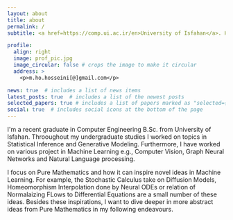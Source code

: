 ```yaml
---
layout: about
title: about
permalink: /
subtitle: <a href=https://comp.ui.ac.ir/en>University of Isfahan</a>. Hezarjarib Ave., Isfahan, Iran.

profile:
  align: right
  image: prof_pic.jpg
  image_circular: false # crops the image to make it circular
  address: >
    <p>m.ho.hosseini[@]gmail.com</p>

news: true  # includes a list of news items
latest_posts: true  # includes a list of the newest posts
selected_papers: true # includes a list of papers marked as "selected={true}"
social: true  # includes social icons at the bottom of the page
---
```


I'm a recent graduate in Computer Engineering B.Sc. from University of Isfahan. Throoughout my undergraduate studies I worked on topics in Statistical Inference and Generative Modeling. Furthermore, I have worked on various project in Machine Learning e.g., Computer Vision, Graph Neural Networks and Natural Language processing.

I focus on Pure Mathematics and how it can inspire novel ideas in Machine Learning. For example, the Stochastic Calculus take on Diffusion Models, Homeomorphism Interpolation done by Neural ODEs or relation of Normalaizing FLows to Differential Equations are a small number of these ideas. Besides these inspirations, I want to dive deeper in more abstract ideas from Pure Mathematics in my following endeavours.